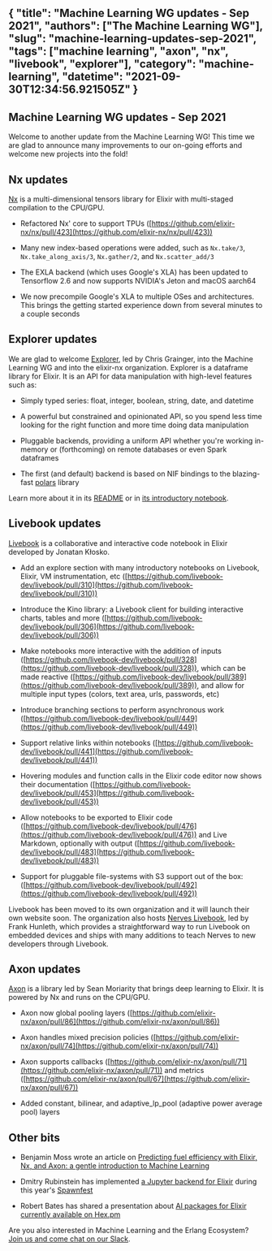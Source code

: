 {
  "title": "Machine Learning WG updates - Sep 2021",
  "authors": ["The Machine Learning WG"],
  "slug": "machine-learning-updates-sep-2021",
  "tags": ["machine learning", "axon", "nx", "livebook", "explorer"],
  "category": "machine-learning",
  "datetime": "2021-09-30T12:34:56.921505Z"
}
---
Machine Learning WG updates - Sep 2021
---

Welcome to another update from the Machine Learning WG! This time we are glad to announce many improvements to our on-going efforts and welcome new projects into the fold!

## Nx updates

[Nx](https://github.com/elixir-nx/nx) is a multi-dimensional tensors library for Elixir with multi-staged compilation to the CPU/GPU.

* Refactored Nx' core to support TPUs ([https://github.com/elixir-nx/nx/pull/423](https://github.com/elixir-nx/nx/pull/423))

* Many new index-based operations were added, such as `Nx.take/3`, `Nx.take_along_axis/3`, `Nx.gather/2`, and `Nx.scatter_add/3`

* The EXLA backend (which uses Google's XLA) has been updated to Tensorflow 2.6 and now supports NVIDIA's Jeton and macOS aarch64

* We now precompile Google's XLA to multiple OSes and architectures. This brings the getting started experience down from several minutes to a couple seconds

## Explorer updates

We are glad to welcome [Explorer](https://github.com/elixir-nx/explorer/), led by Chris Grainger, into the Machine Learning WG and into the elixir-nx organization. Explorer is a dataframe library for Elixir. It is an API for data manipulation with high-level features such as:

* Simply typed series: float, integer, boolean, string, date, and datetime

* A powerful but constrained and opinionated API, so you spend less time looking for the right function and more time doing data manipulation

* Pluggable backends, providing a uniform API whether you're working in-memory or (forthcoming) on remote databases or even Spark dataframes

* The first (and default) backend is based on NIF bindings to the blazing-fast [polars](https://github.com/pola-rs/polars) library

Learn more about it in its [README](https://github.com/elixir-nx/explorer/) or in [its introductory notebook](https://github.com/elixir-nx/explorer/blob/main/notebooks/exploring_explorer.livemd).

## Livebook updates

[Livebook](https://github.com/elixir-nx/livebook/) is a collaborative and interactive code notebook in Elixir developed by Jonatan Kłosko.

* Add an explore section with many introductory notebooks on Livebook, Elixir, VM instrumentation, etc ([https://github.com/livebook-dev/livebook/pull/310](https://github.com/livebook-dev/livebook/pull/310))

* Introduce the Kino library: a Livebook client for building interactive charts, tables and more ([https://github.com/livebook-dev/livebook/pull/306](https://github.com/livebook-dev/livebook/pull/306))

* Make notebooks more interactive with the addition of inputs ([https://github.com/livebook-dev/livebook/pull/328](https://github.com/livebook-dev/livebook/pull/328)), which can be made reactive ([https://github.com/livebook-dev/livebook/pull/389](https://github.com/livebook-dev/livebook/pull/389)), and allow for multiple input types (colors, text area, urls, passwords, etc)

* Introduce branching sections to perform asynchronous work ([https://github.com/livebook-dev/livebook/pull/449](https://github.com/livebook-dev/livebook/pull/449))

* Support relative links within notebooks ([https://github.com/livebook-dev/livebook/pull/441](https://github.com/livebook-dev/livebook/pull/441))

* Hovering modules and function calls in the Elixir code editor now shows their documentation ([https://github.com/livebook-dev/livebook/pull/453](https://github.com/livebook-dev/livebook/pull/453))

* Allow notebooks to be exported to Elixir code ([https://github.com/livebook-dev/livebook/pull/476](https://github.com/livebook-dev/livebook/pull/476)) and Live Markdown, optionally with output ([https://github.com/livebook-dev/livebook/pull/483](https://github.com/livebook-dev/livebook/pull/483))

* Support for pluggable file-systems with S3 support out of the box: ([https://github.com/livebook-dev/livebook/pull/492](https://github.com/livebook-dev/livebook/pull/492))

Livebook has been moved to its own organization and it will launch their own website soon. The organization also hosts [Nerves Livebook](https://github.com/livebook-dev/nerves_livebook), led by Frank Hunleth, which provides a straightforward way to run Livebook on embedded devices and ships with many additions to teach Nerves to new developers through Livebook.

## Axon updates

[Axon](https://github.com/elixir-nx/axon/) is a library led by Sean Moriarity that brings deep learning to Elixir. It is powered by Nx and runs on the CPU/GPU.

* Axon now global pooling layers ([https://github.com/elixir-nx/axon/pull/86](https://github.com/elixir-nx/axon/pull/86))

* Axon handles mixed precision policies ([https://github.com/elixir-nx/axon/pull/74](https://github.com/elixir-nx/axon/pull/74))

* Axon supports callbacks ([https://github.com/elixir-nx/axon/pull/71](https://github.com/elixir-nx/axon/pull/71)) and metrics ([https://github.com/elixir-nx/axon/pull/67](https://github.com/elixir-nx/axon/pull/67))

* Added constant, bilinear, and adaptive_lp_pool (adaptive power average pool) layers

## Other bits

* Benjamin Moss wrote an article on [Predicting fuel efficiency with Elixir, Nx, and Axon: a gentle introduction to Machine Learning](https://bitfield.co/posts/machine-learning-in-elixir-with-nx-and-axon/)

* Dmitry Rubinstein has implemented [a Jupyter backend for Elixir](https://github.com/spawnfest/ielixir) during this year's [Spawnfest](https://spawnfest.org)

* Robert Bates has shared a presentation about [AI packages for Elixir currently available on Hex.pm](https://docs.google.com/presentation/d/1_GiJ32hv3mv1qBHlZHkLH-GiSlrNTvObBnAPRoagm00/edit#slide=id.gc6f73a04f_0_46)

Are you also interested in Machine Learning and the Erlang Ecosystem? [Join us and come chat on our Slack](https://erlef.org/wg/machine-learning).
